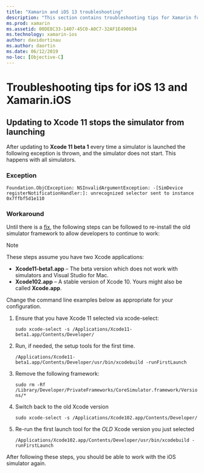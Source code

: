 ```yaml
---
title: "Xamarin and iOS 13 troubleshooting"
description: "This section contains troubleshooting tips for Xamarin functionality related to iOS 13."
ms.prod: xamarin
ms.assetid: 00DE8C33-1407-45C0-A0C7-32AF1E490034
ms.technology: xamarin-ios
author: davidortinau
ms.author: daortin
ms.date: 06/12/2019
no-loc: [Objective-C]
---
```

# Troubleshooting tips for iOS 13 and Xamarin.iOS

## Updating to Xcode 11 stops the simulator from launching

After updating to **Xcode 11 beta 1** every time a simulator is launched the following exception is thrown, and the simulator does not start. This happens with all simulators.

### Exception

`Foundation.ObjCException: NSInvalidArgumentException: -[SimDevice registerNotificationHandler:]: unrecognized selector sent to instance 0x7ffbf5d1e110`

### Workaround

Until there is a [fix](https://github.com/xamarin/xamarin-macios/issues/6216), the following steps can be followed to re-install the old simulator framework to allow developers to continue to work:

> [!NOTE]
> These steps assume you have two Xcode applications:
>
> - **Xcode11-beta1.app** – The beta version which does not work with simulators and Visual Studio for Mac.
> - **Xcode102.app** – A stable version of Xcode 10. Yours might also be called **Xcode.app**.
>
> Change the command line examples below as appropriate for your configuration.

1. Ensure that you have Xcode 11 selected via xcode-select:

   `sudo xcode-select -s /Applications/Xcode11-beta1.app/Contents/Developer/`

2. Run, if needed, the setup tools for the first time.

    `/Applications/Xcode11-beta1.app/Contents/Developer/usr/bin/xcodebuild -runFirstLaunch`

3. Remove the following framework:

    `sudo rm -Rf  /Library/Developer/PrivateFrameworks/CoreSimulator.framework/Versions/*`

4. Switch back to the old Xcode version

   `sudo xcode-select -s /Applications/Xcode102.app/Contents/Developer/`

5. Re-run the first launch tool for the _OLD_ Xcode version you just selected

   `/Applications/Xcode102.app/Contents/Developer/usr/bin/xcodebuild -runFirstLaunch`

After following these steps, you should be able to work with the iOS simulator again.
